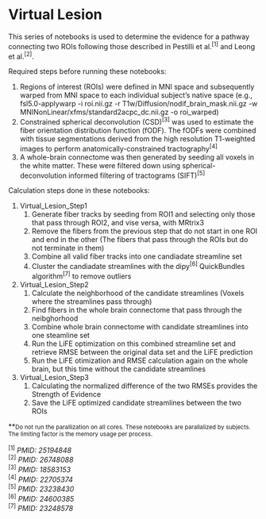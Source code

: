 # Virtual Lesion
This series of notebooks is used to determine the evidence for a pathway connecting two ROIs following those described in Pestilli et al.<sup>[1]</sup> and Leong et al.<sup>[2]</sup>.

Required steps before running these notebooks:

<ol>
    <li>Regions of interest (ROIs) were defined in MNI space and subsequently warped from MNI space to each individual subject’s native space (e.g., fsl5.0-applywarp -i roi.nii.gz  -r T1w/Diffusion/nodif_brain_mask.nii.gz -w MNINonLinear/xfms/standard2acpc_dc.nii.gz -o roi_warped)</li>
    <li>Constrained spherical deconvolution (CSD)<sup>[3]</sup> was used to estimate the fiber orientation distribution function (fODF). The fODFs were combined with tissue segmentations derived from the high resolution T1-weighted images to perform anatomically-constrained tractography<sup>[4]</sup></li>
    <li>A whole-brain connectome was then generated by seeding all voxels in the white matter. These were filtered down using spherical-deconvolution informed filtering of tractograms (SIFT)<sup>[5]</sup> </li>
</ol>

Calculation steps done in these notebooks:

<ol>
    <li>Virtual_Lesion_Step1
        <ol>
            <li>Generate fiber tracks by seeding from ROI1 and selecting only those that pass through ROI2, and vise versa, with MRtrix3</li>
            <li>Remove the fibers from the previous step that do not start in one ROI and end in the other (The fibers that pass through the ROIs but do not terminate in them)</li>
            <li>Combine all valid fiber tracks into one candiadate streamline set</li>
            <li>Cluster the candiadate streamlines with the dipy<sup>[6]</sup> QuickBundles algorithm<sup>[7]</sup> to remove outliers</li>
        </ol>
    </li>
    <li>Virtual_Lesion_Step2
        <ol>
            <li>Calculate the neighborhood of the candidate streamlines (Voxels where the streamlines pass through)</li>
            <li>Find fibers in the whole brain connectome that pass through the neibghorhood</li>
            <li>Combine whole brain connectome with candidate streamlines into one steamline set</li>
            <li>Run the LiFE optimization on this combined streamline set and retrieve RMSE between the original data set and the LiFE prediction</li>
            <li>Run the LiFE otimization and RMSE calculation again on the whole brain, but this time without the candidate streamlines</li>
        </ol>
    </li>
    <li>Virtual_Lesion_Step3
        <ol>
            <li>Calculating the normalized difference of the two RMSEs provides the Strength of Evidence</li>
            <li>Save the LiFE optimized candidate streamlines between the two ROIs</li>
        </ol>
    </li>
</ol>

**<small>Do not run the parallization on all cores. These notebooks are parallalized by subjects. The limiting factor is the memory usage per process.</small>

<sup>[1]</sup> <i>PMID: 25194848</i> <br/>
<sup>[2]</sup> <i>PMID: 26748088</i> <br/>
<sup>[3]</sup> <i>PMID: 18583153</i> <br/>
<sup>[4]</sup> <i>PMID: 22705374</i> <br/>
<sup>[5]</sup> <i>PMID: 23238430</i> <br/>
<sup>[6]</sup> <i>PMID: 24600385</i> <br/>
<sup>[7]</sup> <i>PMID: 23248578</i> <br/>
